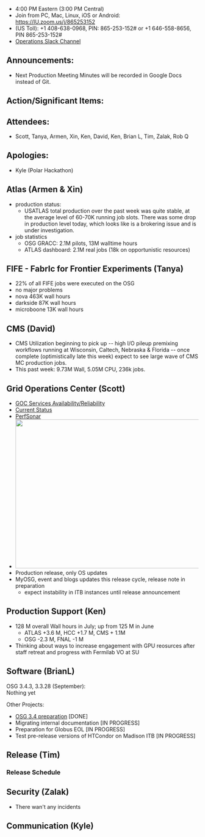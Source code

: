    * 4:00 PM Eastern (3:00 PM Central)
   * Join from PC, Mac, Linux, iOS or Android: https://IU.zoom.us/j/865253152
   * (US Toll): +1 408-638-0968, PIN: 865-253-152# or +1 646-558-8656, PIN 865-253-152#
   * [Operations Slack Channel](https://opensciencegrid.slack.com/messages/C5GAYBGA0/)
   
## Announcements: 
   * Next Production Meeting Minutes will be recorded in Google Docs instead of Git. 
 
## Action/Significant Items:
   
## Attendees: 
   * Scott, Tanya, Armen, Xin, Ken, David, Ken, Brian L, Tim, Zalak, Rob Q
   
## Apologies: 
   * Kyle (Polar Hackathon)

## Atlas (Armen & Xin)
   * production status:
      * USATLAS total production over the past week was quite stable, at the average level of 60-70K running job slots. There was some drop in production level today, which looks like is a brokering issue and is under investigation. 
   * job statistics
      * OSG GRACC: 2.1M pilots, 13M walltime hours
      * ATLAS dashboard: 2.1M real jobs (18k on opportunistic resources)

## FIFE - FabrIc for Frontier Experiments (Tanya) 
   * 22% of all FIFE jobs were executed on the OSG
   * no major problems
   * nova 463K wall hours
   * darkside 87K wall hours
   * microboone 13K wall hours
   
## CMS (David)
   * CMS Utilization beginning to pick up -- high I/O pileup premixing workflows running at Wisconsin, Caltech, Nebraska & Florida -- once complete (optimistically late this week) expect to see large wave of CMS MC production jobs.
   * This past week: 9.73M Wall, 5.05M CPU, 236k jobs.

## Grid Operations Center (Scott)

   * [GOC Services Availability/Reliability](http://tinyurl.com/pre26vw)
   * [Current Status](http://monitor.grid.iu.edu/availability/production.html)
   * [PerfSonar](http://maddash.aglt2.org/maddash-webui/index.cgi?dashboard=OSG\%20Grid\%20Operations\%20Center\%20Test\%20Mesh\%20Config)
   * <img src="http://steige.grid.iu.edu/steige/31Jul2017.osg-flock.png" width='630' height='390'  /><br>
   * Production release, only OS updates
   * MyOSG, event and blogs updates this release cycle, release note in preparation
      * expect instability in ITB instances until release announcement
      
## Production Support (Ken)   
   * 128 M overall Wall hours in July; up from 125 M in June
      - ATLAS +3.6 M, HCC +1.7 M, CMS + 1.1M
      - OSG -2.3 M, FNAL -1 M
   * Thinking about ways to increase engagement with GPU reosurces after staff retreat and progress with Fermilab VO at SU
   
      
## Software (BrianL)

OSG 3.4.3, 3.3.28 (September):  
Nothing yet  

Other Projects:  

-   [OSG 3.4 preparation](https://jira.opensciencegrid.org/browse/SOFTWARE-2329) [DONE]
-   Migrating internal documentation [IN PROGRESS]
-   Preparation for Globus EOL [IN PROGRESS]
-   Test pre-release versions of HTCondor on Madison ITB [IN PROGRESS]    

## Release (Tim)
### Release Schedule

## Security (Zalak)
-   There wan't any incidents 

## Communication (Kyle)
